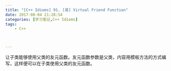 ```yaml
---
title: "[C++ Idioms] 91. [易] Virtual Friend Function"
date: 2017-08-04 21:28:54
categories: [学习笔记,C++ Idioms]
tags:
    - C++



---
```

让子类能够使用父类的友元函数。<!--more-->友元函数参数是父类，内容用模板方法的方式编写，这样便可以在子类使用父类的友元函数。